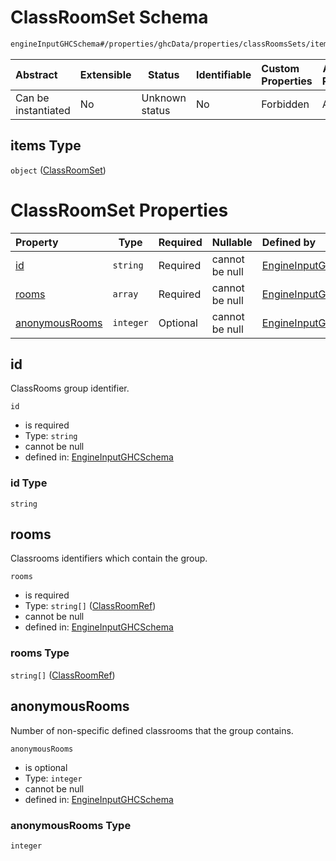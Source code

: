 # ClassRoomSet Schema

```txt
engineInputGHCSchema#/properties/ghcData/properties/classRoomsSets/items
```




| Abstract            | Extensible | Status         | Identifiable | Custom Properties | Additional Properties | Access Restrictions | Defined In                                                         |
| :------------------ | ---------- | -------------- | ------------ | :---------------- | --------------------- | ------------------- | ------------------------------------------------------------------ |
| Can be instantiated | No         | Unknown status | No           | Forbidden         | Allowed               | none                | [ghc.schema.json\*](../out/ghc.schema.json "open original schema") |

## items Type

`object` ([ClassRoomSet](ghc-properties-ghcdata-properties-classroomssets-classroomset.md))

# ClassRoomSet Properties

| Property                          | Type      | Required | Nullable       | Defined by                                                                                                                                                                                                              |
| :-------------------------------- | --------- | -------- | -------------- | :---------------------------------------------------------------------------------------------------------------------------------------------------------------------------------------------------------------------- |
| [id](#id)                         | `string`  | Required | cannot be null | [EngineInputGHCSchema](ghc-properties-ghcdata-properties-classroomssets-classroomset-properties-id.md "engineInputGHCSchema#/properties/ghcData/properties/classRoomsSets/items/properties/id")                         |
| [rooms](#rooms)                   | `array`   | Required | cannot be null | [EngineInputGHCSchema](ghc-properties-ghcdata-properties-classroomssets-classroomset-properties-classroomentries.md "engineInputGHCSchema#/properties/ghcData/properties/classRoomsSets/items/properties/rooms")        |
| [anonymousRooms](#anonymousrooms) | `integer` | Optional | cannot be null | [EngineInputGHCSchema](ghc-properties-ghcdata-properties-classroomssets-classroomset-properties-anonymousrooms.md "engineInputGHCSchema#/properties/ghcData/properties/classRoomsSets/items/properties/anonymousRooms") |

## id

ClassRooms group identifier.


`id`

-   is required
-   Type: `string`
-   cannot be null
-   defined in: [EngineInputGHCSchema](ghc-properties-ghcdata-properties-classroomssets-classroomset-properties-id.md "engineInputGHCSchema#/properties/ghcData/properties/classRoomsSets/items/properties/id")

### id Type

`string`

## rooms

Classrooms identifiers which contain the group.


`rooms`

-   is required
-   Type: `string[]` ([ClassRoomRef](ghc-properties-ghcdata-properties-classroomssets-classroomset-properties-classroomentries-classroomref.md))
-   cannot be null
-   defined in: [EngineInputGHCSchema](ghc-properties-ghcdata-properties-classroomssets-classroomset-properties-classroomentries.md "engineInputGHCSchema#/properties/ghcData/properties/classRoomsSets/items/properties/rooms")

### rooms Type

`string[]` ([ClassRoomRef](ghc-properties-ghcdata-properties-classroomssets-classroomset-properties-classroomentries-classroomref.md))

## anonymousRooms

Number of non-specific defined classrooms that the group contains.


`anonymousRooms`

-   is optional
-   Type: `integer`
-   cannot be null
-   defined in: [EngineInputGHCSchema](ghc-properties-ghcdata-properties-classroomssets-classroomset-properties-anonymousrooms.md "engineInputGHCSchema#/properties/ghcData/properties/classRoomsSets/items/properties/anonymousRooms")

### anonymousRooms Type

`integer`
